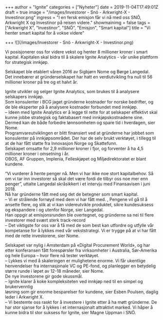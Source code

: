 +++
author = "Ignite"
categories = ["Nyheter"]
date = 2019-11-04T17:49:01Z
draft = true
image = "/images/Investorer - Snö - Arkwright-X - Investinor.png"
ingress = "I en fersk emisjon får vi nå med oss SNÔ, Arkwright X og Investinor på reisen videre."
showmainimg = false
tags = ["Arkwright X", "Investinor", "SNÖ", "Emisjon", "Smart kapital"]
title = "Vi henter smart kapital for å vokse videre"

+++
![](/images/Investorer - Snö - Arkwright-X - Investinor.png)

Vi posisjonerer oss for videre vekst og henter 8 millioner kroner i smart kapital. Kapitalen skal bidra til å skalere Ignite Analytics - vår unike plattform for strategisk innkjøp.

Selskapet ble etablert våren 2016 av Sigbjørn Nome og Børge Langedal.  
Det innebærer at gründerselskapet har hatt en verdiutvikling fra null til 56 millioner kroner på tre og et halvt år.

Ignite utvikler og selger Ignite Analytics, som brukes til å analysere selskapers innkjøp.  
Som konsulenter i BCG jaget gründerne kostnader for norske bedrifter, og de ble eksperter på å analysere kostnader forbundet med innkjøp.  
– Ideen med Ignite Analytics er å legge til rette for at selskaper effektivt skal kunne jobbe strategisk og faktabasert med innkjøpskostnadene sine. Dermed kan de både forbedre lønnsomheten og spare tid i hverdagen, sier Nome.  
Programvareutviklingen er blitt finansiert ved at gründerne har jobbet som konsulenter på innkjøpsområdet. Der har de selv brukt verktøyet, i tillegg til at de har fått støtte fra Innovasjon Norge og Skattefunn.  
Selskapet omsatte for 2,9 millioner kroner i fjor, og forventer å ha 4,5 millioner kroner i omsetning i år.  
OBOS, AF Gruppen, Implenia, Felleskjøpet og Miljødirektoratet er blant kundene.

“Vi vurderer å hente penger nå. Men vi har ikke noe stort kapitalbehov. Så om vi tar inn investorer så skal det være fordi de tilbyr oss noe mer enn penger”, uttalte Langedal skråsikkert i et intervju med Finansavisen i juni 2018.  
Nå har gründerne fått med seg det de betegner som smart kapital.  
– Vi er strålende fornøyd med dem vi har fått med. , Pengene vil gå til å ansette flere, og slik at vi kan videreutvikle produktet, sikre kundesuksess og ekspandere i og utenfor Norge, sier Langedal.  
Han oppgir at emisjonsrunden ble overtegnet, og gründerne sa nei til flere investorer med svært sterk track-record  
– Det viktigste for oss var å få med de som best kan utfordre og utfylle vår kompetanse for å lykkes med vår vekststrategi. Vi er trygge på at vi har fått med de rette investorene, sier Nome.

Selskapet var nylig i Amsterdam på «Digital Procurement World», og har etter konferansen fått forespørsler fra virksomheter i Australia, Sør-Amerika og hele Europa – hvor flere nå tester verktøyet.  
– Lykkes vi med å skaleringen er mulighetene enorme. Vi får ukentlige henvendelser fra internasjonale VC og PE-fond, og planlegger en betydelig større runde i løpet av 12-18 måneder, sier Nome.  
De nye investorene gir gode skussmål.  
– Ignite klarer å koke kompleksiteten ved innkjøp ned til en simpel og brukervennlig  
løsning som gir enorme besparelser for kundene, sier Esben Poulsen, daglig leder i Arkwright X.  
– Vi bestemte oss raskt for å investere i Ignite etter å ha møtt gründerne. De har stor sjanse for å lykkes i et internasjonalt attraktivt marked. Vi håper å kunne bidra til stor suksess for Ignite, sier Magne Uppman i SNÖ.